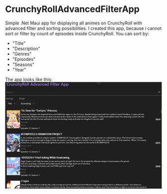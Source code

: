 # CrunchyRollAdvancedFilterApp
Simple .Net Maui app for displaying all animes on CrunchyRoll with advanced filter and sorting possibilities. I created this app, because i cannot sort or filter by count of episodes inside CrunchyRoll.
You can sort by:
- "Title"
- "Description"
- "Genres"
- "Episodes"
- "Seasons"
- "Year"

The app looks like this:
![](Images/app.png)